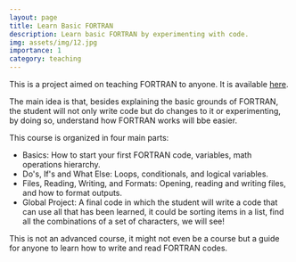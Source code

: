 ```yaml
---
layout: page
title: Learn Basic FORTRAN
description: Learn basic FORTRAN by experimenting with code.
img: assets/img/12.jpg
importance: 1
category: teaching
---
```


This is a project aimed on teaching FORTRAN to anyone. It is available [here](https://github.com/JGustavoBFlores/LearnFORTRAN).

The main idea is that, besides explaining the basic grounds of FORTRAN, the student will not only write code but do changes to it or experimenting, by doing so, understand how FORTRAN works will bbe easier.

This course is organized in four main parts:
<ul>
  <li>Basics: How to start your first FORTRAN code, variables, math operations hierarchy.</li> 
  <li>Do's, If's and What Else: Loops, conditionals, and logical variables.</li> 
  <li>Files, Reading, Writing, and Formats: Opening, reading and writing files, and how to format outputs.</li> 
  <li>Global Project: A final code in which the student will write a code that can use all that has been learned, it could be sorting items in a list, find all the combinations of a set of characters, we will see! </li> 
</ul>

This is not an advanced course, it might not even be a course but a guide for anyone to learn how to write and read FORTRAN codes.
